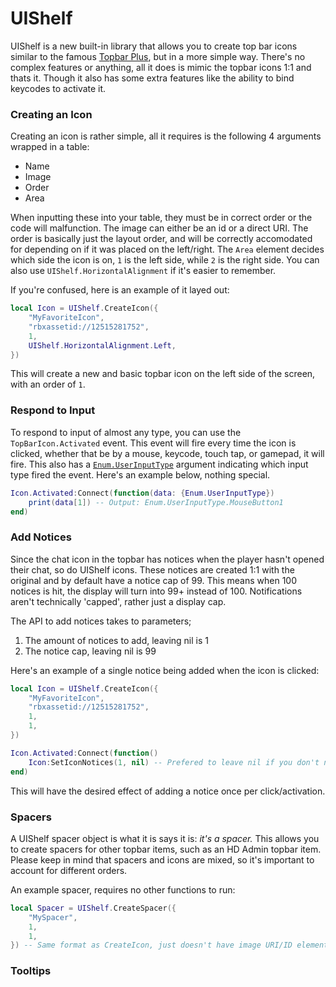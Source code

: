 # UIShelf

UIShelf is a new built-in library that allows you to create top bar icons similar to the famous [Topbar Plus](https://devforum.roblox.com/t/topbarplus-v291-construct-intuitive-topbar-icons-customise-them-with-themes-dropdowns-captions-labels-and-much-more/1017485), but in a more simple way. There's no complex features or anything, all it does is mimic the topbar icons 1:1 and thats it. Though it also has some extra features like the ability to bind keycodes to activate it.

### Creating an Icon

Creating an icon is rather simple, all it requires is the following 4 arguments wrapped in a table:

* Name
* Image
* Order
* Area

When inputting these into your table, they must be in correct order or the code will malfunction. The image can either be an id or a direct URI. The order is basically just the layout order, and will be correctly accomodated for depending on if it was placed on the left/right. The `Area` element decides which side the icon is on, `1` is the left side, while `2` is the right side. You can also use `UIShelf.HorizontalAlignment` if it's easier to remember.

If you're confused, here is an example of it layed out:

```lua
local Icon = UIShelf.CreateIcon({
	"MyFavoriteIcon",
	"rbxassetid://12515281752",
	1,
	UIShelf.HorizontalAlignment.Left,
})
```

This will create a new and basic topbar icon on the left side of the screen, with an order of `1`.

### Respond to Input

To respond to input of almost any type, you can use the `TopBarIcon.Activated` event. This event will fire every time the icon is clicked, whether that be by a mouse, keycode, touch tap, or gamepad, it will fire. This also has a [`Enum.UserInputType`](https://create.roblox.com/docs/reference/engine/enums/UserInputType) argument indicating which input type fired the event. Here's an example below, nothing special.

```lua
Icon.Activated:Connect(function(data: {Enum.UserInputType}) 
	print(data[1]) -- Output: Enum.UserInputType.MouseButton1
end)
```
### Add Notices

Since the chat icon in the topbar has notices when the player hasn't opened their chat, so do UIShelf icons. These notices are created 1:1 with the original and by default have a notice cap of 99. This means when 100 notices is hit, the display will turn into 99+ instead of 100. Notifications aren't technically 'capped', rather just a display cap.

The API to add notices takes to parameters;

1. The amount of notices to add, leaving nil is 1
2. The notice cap, leaving nil is 99

Here's an example of a single notice being added when the icon is clicked:

```lua
local Icon = UIShelf.CreateIcon({
	"MyFavoriteIcon",
	"rbxassetid://12515281752",
	1,
	1,
})

Icon.Activated:Connect(function() 
	Icon:SetIconNotices(1, nil) -- Prefered to leave nil if you don't need to change the limit. This cuts down on string interpolation since the result is cached
end)
```

This will have the desired effect of adding a notice once per click/activation.

### Spacers

A UIShelf spacer object is what it is says it is: *it's a spacer.* This allows you to create spacers for other topbar items, such as an HD Admin topbar item. Please keep in mind that spacers and icons are mixed, so it's important to account for different orders.

An example spacer, requires no other functions to run:

```lua
local Spacer = UIShelf.CreateSpacer({
	"MySpacer",
	1,
	1,
}) -- Same format as CreateIcon, just doesn't have image URI/ID element
```

### Tooltips


